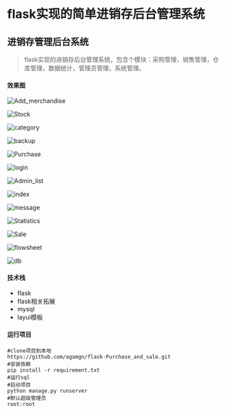flask实现的简单进销存后台管理系统
=======
## 进销存管理后台系统



> flask实现的进销存后台管理系统，包含个模块：采购管理，销售管理，仓库管理，数据统计，管理员管理，系统管理。

#### 效果图

![Add_merchandise ](https://github.com/WeiKKJ/flask-Purchase_and_sale/tree/master/view-photo/Add_merchandise%20.png)

![Stock](https://github.com/WeiKKJ/flask-Purchase_and_sale/tree/master/view-photo/Stock.png)

![category](https://github.com/WeiKKJ/flask-Purchase_and_sale/tree/master/view-photo/category.png)

![backup](https://github.com/WeiKKJ/flask-Purchase_and_sale/tree/master/view-photo/backup.png)

![Purchase](https://github.com/WeiKKJ/flask-Purchase_and_sale/tree/master/view-photo/Purchase.png)

![login](https://github.com/WeiKKJ/flask-Purchase_and_sale/tree/master/view-photo/login.png)

![Admin_list](https://github.com/WeiKKJ/flask-Purchase_and_sale/tree/master/view-photo/Admin_list.png)

![index](https://github.com/WeiKKJ/flask-Purchase_and_sale/tree/master/view-photo/index.png)

![message](https://github.com/WeiKKJ/flask-Purchase_and_sale/tree/master/view-photo/message.png)

![Statistics](https://github.com/WeiKKJ/flask-Purchase_and_sale/tree/master/view-photo/Statistics.png)

![Sale](https://github.com/WeiKKJ/flask-Purchase_and_sale/tree/master/view-photo/Sale.png)

![flowsheet](https://github.com/WeiKKJ/flask-Purchase_and_sale/tree/master/view-photo/flowsheet.png)

![db](https://github.com/WeiKKJ/flask-Purchase_and_sale/tree/master/view-photo/db.png)

#### 技术栈

- flask
- flask相关拓展
- mysql
- layui模板

#### 运行项目

```
#clone项目到本地
https://github.com/agamgn/flask-Purchase_and_sale.git
#安装依赖
pip install -r requirement.txt
#运行sql
#启动项目
python manage.py runserver
#默认超级管理员
root:root
```
